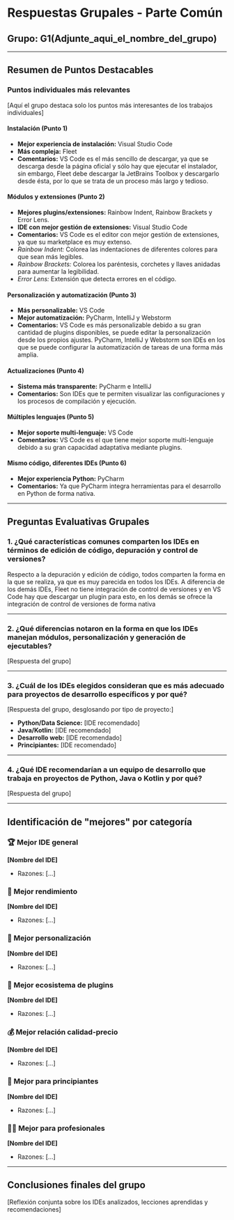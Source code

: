 # Respuestas Grupales - Parte Común

## Grupo: G1(Adjunte_aqui_el_nombre_del_grupo)
---

## Resumen de Puntos Destacables

### Puntos individuales más relevantes
[Aquí el grupo destaca solo los puntos más interesantes de los trabajos individuales]

#### Instalación (Punto 1)
- **Mejor experiencia de instalación:** Visual Studio Code
- **Más compleja:** Fleet
- **Comentarios:** VS Code es el más sencillo de descargar, ya que se descarga desde la página oficial y sólo hay que ejecutar el instalador, sin embargo, Fleet debe descargar la JetBrains Toolbox y descargarlo desde ésta, por lo que se trata de un proceso más largo y tedioso.

#### Módulos y extensiones (Punto 2)
- **Mejores plugins/extensiones:** Rainbow Indent, Rainbow Brackets y Error Lens.
- **IDE con mejor gestión de extensiones:** Visual Studio Code
- **Comentarios:** VS Code es el editor con mejor gestión de extensiones, ya que su marketplace es muy extenso. 
- *Rainbow Indent:* Colorea las indentaciones de diferentes colores para que sean más legibles.
- *Rainbow Brackets:* Colorea los paréntesis, corchetes y llaves anidadas para aumentar la legibilidad.
- *Error Lens:* Extensión que detecta errores en el código. 

#### Personalización y automatización (Punto 3)
- **Más personalizable:** VS Code
- **Mejor automatización:** PyCharm, IntelliJ y Webstorm
- **Comentarios:** VS Code es más personalizable debido a su gran cantidad de plugins disponibles, se puede editar la personalización desde los propios ajustes. PyCharm, IntelliJ y Webstorm son IDEs en los que se puede configurar la automatización de tareas de una forma más amplia.

#### Actualizaciones (Punto 4)
- **Sistema más transparente:** PyCharm e IntelliJ 
- **Comentarios:** Son IDEs que te permiten visualizar las configuraciones y los procesos de compilación y ejecución.

#### Múltiples lenguajes (Punto 5)
- **Mejor soporte multi-lenguaje:** VS Code
- **Comentarios:** VS Code es el que tiene mejor soporte multi-lenguaje debido a su gran capacidad adaptativa mediante plugins. 

#### Mismo código, diferentes IDEs (Punto 6)
- **Mejor experiencia Python:** PyCharm
- **Comentarios:** Ya que PyCharm integra herramientas para el desarrollo en Python de forma nativa.
---

## Preguntas Evaluativas Grupales

### 1. ¿Qué características comunes comparten los IDEs en términos de edición de código, depuración y control de versiones?

Respecto a la depuración y edición de código, todos comparten la forma en la que se realiza, ya que es muy parecida en todos los IDEs. 
A diferencia de los demás IDEs, Fleet no tiene integración de control de versiones y en VS Code hay que descargar un plugin para esto, en los demás se ofrece la integración de control de versiones de forma nativa

---

### 2. ¿Qué diferencias notaron en la forma en que los IDEs manejan módulos, personalización y generación de ejecutables?

[Respuesta del grupo]

---

### 3. ¿Cuál de los IDEs elegidos consideran que es más adecuado para proyectos de desarrollo específicos y por qué?

[Respuesta del grupo, desglosando por tipo de proyecto:]
- **Python/Data Science:** [IDE recomendado]
- **Java/Kotlin:** [IDE recomendado]
- **Desarrollo web:** [IDE recomendado]
- **Principiantes:** [IDE recomendado]

---

### 4. ¿Qué IDE recomendarían a un equipo de desarrollo que trabaja en proyectos de Python, Java o Kotlin y por qué?

[Respuesta del grupo]

---

## Identificación de "mejores" por categoría

### 🏆 Mejor IDE general
**[Nombre del IDE]**
- Razones: [...]

### 🚀 Mejor rendimiento
**[Nombre del IDE]**
- Razones: [...]

### 🎨 Mejor personalización
**[Nombre del IDE]**
- Razones: [...]

### 🔌 Mejor ecosistema de plugins
**[Nombre del IDE]**
- Razones: [...]

### 💰 Mejor relación calidad-precio
**[Nombre del IDE]**
- Razones: [...]

### 👶 Mejor para principiantes
**[Nombre del IDE]**
- Razones: [...]

### 👨‍💼 Mejor para profesionales
**[Nombre del IDE]**
- Razones: [...]

---

## Conclusiones finales del grupo

[Reflexión conjunta sobre los IDEs analizados, lecciones aprendidas y recomendaciones]
